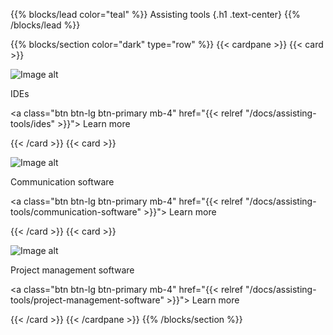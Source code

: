 {{% blocks/lead color="teal" %}}
Assisting tools
{.h1 .text-center}
{{% /blocks/lead %}}

{{% blocks/section color="dark" type="row" %}}
{{< cardpane >}}
{{< card >}}

![Image alt](/ides.png)

IDEs

<a class="btn btn-lg btn-primary mb-4" href="{{< relref "/docs/assisting-tools/ides" >}}">
Learn more <i class="fas fa-arrow-alt-circle-right ms-2"></i>
</a>

{{< /card >}}
{{< card >}}

![Image alt](/communication-software.png)

Communication software

<a class="btn btn-lg btn-primary mb-4" href="{{< relref "/docs/assisting-tools/communication-software" >}}">
Learn more <i class="fas fa-arrow-alt-circle-right ms-2"></i>
</a>

{{< /card >}}
{{< card >}}

![Image alt](/management.png)

Project management software

<a class="btn btn-lg btn-primary mb-4" href="{{< relref "/docs/assisting-tools/project-management-software" >}}">
Learn more <i class="fas fa-arrow-alt-circle-right ms-2"></i>
</a>

{{< /card >}}
{{< /cardpane >}}
{{% /blocks/section %}}
